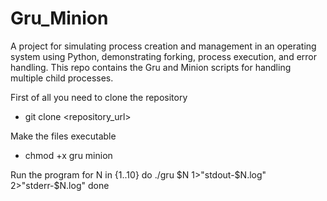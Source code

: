 # Gru_Minion
A project for simulating process creation and management in an operating system using Python, demonstrating forking, process execution, and error handling. This repo contains the Gru and Minion scripts for handling multiple child processes.

First of all you need to clone the repository
* git clone <repository_url>

Make the files executable
* chmod +x gru minion

Run the program
for N in {1..10}
do
  ./gru $N 1>"stdout-$N.log" 2>"stderr-$N.log"
done

